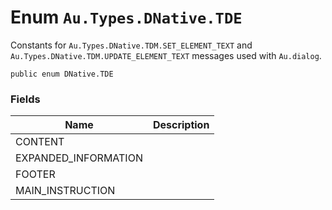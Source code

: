 # Enum `Au.Types.DNative.TDE`

Constants for `Au.Types.DNative.TDM.SET_ELEMENT_TEXT` and `Au.Types.DNative.TDM.UPDATE_ELEMENT_TEXT` messages used with `Au.dialog`.

```
public enum DNative.TDE
```

### Fields

| Name | Description |
| --- | --- |
| CONTENT |  |
| EXPANDED_INFORMATION |  |
| FOOTER |  |
| MAIN_INSTRUCTION |  |